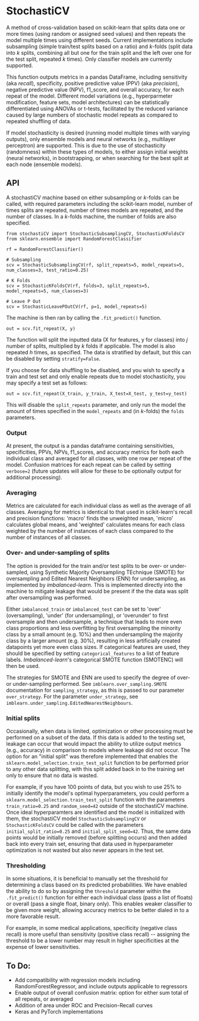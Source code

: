 StochastiCV
==============================

A method of cross-validation based on scikit-learn that splits data one or more times (using random or assigned seed values) and then repeats the model multiple times using different seeds. Current implementations include subsampling (simple train/test splits based on a ratio) and *k*-folds (split data into *k* splits, combining all but one for the train split and the left over one for the test split, repeated *k* times). Only classifier models are currently supported.

This function outputs metrics in a pandas DataFrame, including sensitivity (aka *recall*), specificity, positive predictive value (PPV) (aka *precision*), negative predictive value (NPV), f1_score, and overall accuracy, for each repeat of the model. Different model variations (e.g., hyperparmeter modification, feature sets, model architectures) can be statistically differentiated using ANOVAs or t-tests, facilitated by the reduced variance caused by large numbers of stochastic model repeats as compared to repeated shuffling of data.

If model stochasticity is desired (running model multiple times with varying outputs), only ensemble models and neural networks (e.g., multilayer perceptron) are supported. This is due to the use of stochasticity (randomness) within these types of models, to either assign initial weights (neural networks), in bootstrapping, or when searching for the best split at each node (ensemble models).

## API

A stochastiCV machine based on either subsampling or *k*-folds can be called, with required parameters including the scikit-learn model, number of times splits are repeated, number of times models are repeated, and the number of classes. In a *k*-folds  machine, the number of folds are also specified.
```
from stochastiCV import StochasticSubsamplingCV, StochasticKFoldsCV
from sklearn.ensemble import RandomForestClassifier

rf = RandomForestClassifier()

# Subsampling
scv = StochasticSubsamplingCV(rf, split_repeats=5, model_repeats=5, num_classes=3, test_ratio=0.25)

# K Folds
scv = StochasticKFoldsCV(rf, folds=3, split_repeats=5, model_repeats=5, num_classes=3)

# Leave P Out
scv = StochasticLeavePOutCV(rf, p=1, model_repeats=5)
```
The machine is then ran by calling the ```.fit_predict()``` function. 
```
out = scv.fit_repeat(X, y)
```
The function will split the inputted data (X for features, y for
 classes) into *j* number of splits, multiplied by *k* folds if applicable. The model is also repeated *h* times, as specified. The data is stratified by default, but this can be disabled by setting ```stratify=False```. 

If you choose for data shuffling to be disabled, and you wish to specify a train and test set and only enable repeats due to model stochasticity, you may specify a test set as follows:
```
out = scv.fit_repeat(X_train, y_train, X_test=X_test, y_test=y_test)
```
This will disable the ```split_repeats``` parameter, and only run the model the amount of times specified in the ```model_repeats``` and (in *k*-folds) the ```folds``` parameters.

### Output
At present, the output is a pandas dataframe containing sensitivities, specificities, PPVs, NPVs, f1_scores, and 
accuracy metrics for both each individual class and averaged for all classes, with one row per repeat of the model. Confusion matrices for each repeat can be called by setting ```verbose=2``` (future updates will allow for these to be optionally output for additional processing).

### Averaging
Metrics are calculated for each individual class as well as the average of all classes. Averaging for metrics is identical to that used in scikit-learn's recall and precision functions: 'macro' finds the unweighted mean, 'micro' calculates global means, and 'weighted' calculates means for each class weighted by the number of instances of each class compared to the number of instances of all classes.

### Over- and under-sampling of splits
The option is provided for the train and/or test splits to be over- or under-sampled, using Synthetic Majority Oversampling TEchnique (SMOTE) for oversampling and Edited Nearest Neighbors (ENN) for undersampling, as implemented by *imbalanced-learn*. This is implemented directly into the machine to mitigate leakage that would be present if the the data was split after oversampling was performed.

Either ```imbalanced_train``` or ```imbalanced_test``` can be set to 'over' (oversampling), 'under' (for undersampling), or 'overunder' to first oversample and then undersample, a technique that leads to more even class proportions and less overfitting by first oversampling the minority class by a small amount (e.g. 10%) and then undersampling the majority class by a larger amount (e.g. 30%), resulting in less artificially created datapoints yet more even class sizes. If categorical features are used, they should be specified by setting ```categorical_features``` to a list of feature labels. *Imbalanced-learn*'s categorical SMOTE function (SMOTENC) will then be used.

The strategies for SMOTE and ENN are used to specify the degree of over- or under-sampling performed. See ```imblearn.over_sampling.SMOTE``` documentation for ```sampling_strategy```, as this is passed to our parameter ```over_strategy```. For the parameter ```under_strategy```, see ```imblearn.under_sampling.EditedNearestNeighbours```.  

### Initial splits
Occasionally, when data is limited, optimization or other processing must be performed on a subset of the data. If this data is added to the testing set, leakage can occur that would impact the ability to utilize output metrics (e.g., accuracy) in comparison to models where leakage did not occur. The option for an "initial split" was therefore implemented that enables the ```sklearn.model_selection.train_test_split``` function to be performed prior to any other data splitting, with this split added back in to the training set only to ensure that no data is wasted.

For example, if you have 100 points of data, but you wish to use 25% to initially identify the model's optimal hyperparameters, you could perform a ```sklearn.model_selection.train_test_split``` function with the parameters ```train_ratio=0.25``` and ```random_seed=42``` outside of the stochastiCV machine. Once ideal hyperparamters are identified and the model is initialized with them, the stochastiCV model ```StochasticSubsamplingCV``` or ```StochasticKFoldsCV``` could be called with the parameters ```initial_split_ratio=0.25``` and ```initial_split_seed=42```. Thus, the same data points would be initially removed (before splitting occurs) and then added back into every train set, ensuring that data used in hyperparameter optimization is not wasted but also never appears in the test set.

### Thresholding
In some situations, it is beneficial to manually set the threshold for determining a class based on its predicted probabilities. We have enabled the ability to do so by assigning the ```threshold``` parameter within the ```.fit_predict()``` function for either each individual class  (pass a list of floats) or overall (pass a single float, binary only). This enables weaker classifier to be given more weight, allowing accuracy metrics to be better dialed in to a more favorable result. 

For example, in some medical applications, specificity (negative class recall) is more useful than sensitivity (positive class recall) -- assigning the threshold to be a lower number may result in higher specificities at the expense of lower sensitivities.

## To Do:
- Add compatibility with regression models including RandomForestRegressor, and include outputs applicable to regressors
- Enable output of overall confusion matrix: option for either sum total of all repeats, or averaged 
- Addition of area under ROC and Precision-Recall curves
- Keras and PyTorch implementations